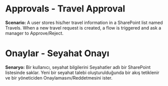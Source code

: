 # Approvals - Travel Approval

**Scenario:** A user stores his/her travel information in a SharePoint list named Travels. When a new travel
request is created, a flow is triggered and ask a manager to Approve/Reject.

# Onaylar - Seyahat Onayı

**Senaryo:** Bir kullanıcı, seyahat bilgilerini Seyahatler adlı bir SharePoint listesinde saklar. Yeni bir seyahat talebi oluşturulduğunda bir akış tetiklenir ve bir yöneticiden Onaylamasını/Reddetmesini ister.
